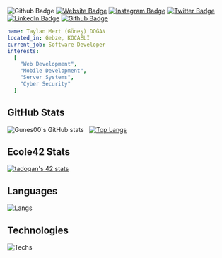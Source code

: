 ![Github Badge](https://komarev.com/ghpvc/?username=Gunes00&color=blueviolet)
[![Website Badge](https://img.shields.io/badge/-Website-1db5e7?style=flat-quare&labelColor=1db5e7&logo=internetexplorer&logoColor=white&link=link)](https://gunes00.me)
[![Instagram Badge](https://img.shields.io/badge/-Instagram-C13584?style=flat-quare&labelColor=C13584&logo=instagram&logoColor=white&link=link)](https://instagram.com/gunes.0_0)
[![Twitter Badge](https://img.shields.io/badge/-Twitter-1d9bf0?style=flat-quare&labelColor=1d9bf0&logo=twitter&logoColor=white&link=link)](https://twitter.com/f47ck)
[![LinkedIn Badge](https://img.shields.io/badge/-LinkedIn-0a66c2?style=flat-quare&labelColor=0a66c2&logo=linkedin&logoColor=white&link=link)](https://www.linkedin.com/in/taylan-mert-doğan-20ab4225a/)
[![Github Badge](https://img.shields.io/badge/-Github-000000?style=flat-quare&labelColor=000000&logo=github&logoColor=white&link=link)](https://github.com/Gunes00)
```yaml
name: Taylan Mert (Güneş) DOĞAN
located_in: Gebze, KOCAELİ
current_job: Software Developer
interests:
  [
    "Web Development",
    "Mobile Development",
    "Server Systems",
    "Cyber Security"
  ]
```
## GitHub Stats
![Gunes00's GitHub stats](https://github-readme-stats.vercel.app/api?username=Gunes00&show_icons=true&theme=synthwave) &nbsp;&nbsp;[![Top Langs](https://github-readme-stats.vercel.app/api/top-langs/?username=Gunes00&layout=compact&theme=synthwave)](https://github.com/Gunes00)
## Ecole42 Stats
[![tadogan's 42 stats](https://badge42.vercel.app/api/v2/cle05k3fo00400gmhnjwhc74n/stats?cursusId=21&coalitionId=232)](https://github.com/JaeSeoKim/badge42)
## Languages
![Langs](https://skillicons.dev/icons?i=c,html,css,php,node,react,mongo,mysql")
## Technologies
![Techs](https://skillicons.dev/icons?i=vscode,git,vim,bash,mysql,wordpress,ps,")
